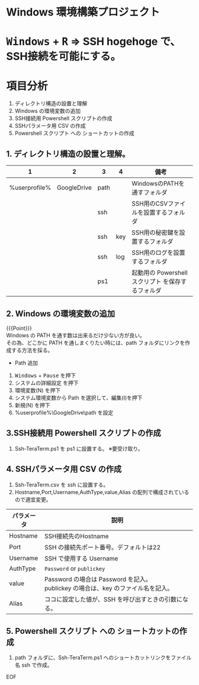 # Windows 環境構築プロジェクト
# <KBD>Windows</KBD> + <KBD>R</KBD> ⇒ SSH hogehoge で、SSH接続を可能にする。

# 項目分析

1. ディレクトリ構造の設置と理解
1. Windows の環境変数の追加
1. SSH接続用 Powershell スクリプトの作成
1. SSHパラメータ用 CSV の作成
1. Powershell スクリプト への ショートカットの作成

## 1. ディレクトリ構造の設置と理解。

|1|2|3|4|備考|
|---|---|---|---|---|
|%userprofile%|GoogleDrive|path||WindowsのPATHを通すフォルダ|
|||ssh||SSH用のCSVファイルを設置するフォルダ|
|||ssh|key|SSH用の秘密鍵を設置するフォルダ|
|||ssh|log|SSH用のログを設置するフォルダ|
|||ps1||起動用の Powershell スクリプト を保存するフォルダ|

## 2. Windows の環境変数の追加<BR>

{{{Point}}}<BR>
Windows の PATH を通す数は出来るだけ少ない方が良い。<BR>
その為、どこかに PATH を通しまくりたい時には、path フォルダにリンクを作成する方法を採る。<BR>

- Path 追加<BR>
1. <KBD>Windows</KBD> + <KBD>Pause</KBD> を押下
1. システムの詳細設定 を押下
1. 環境変数(N) を押下
1. システム環境変数から Path を選択して、編集(I)を押下
1. 新規(N) を押下
1. %userprofile%\GoogleDrive\path を設定


## 3.SSH接続用 Powershell スクリプトの作成

1. Ssh-TeraTerm.ps1 を ps1 に設置する。
※要受け取り。

## 4. SSHパラメータ用 CSV の作成

1. Ssh-TeraTerm.csv を ssh に設置する。
1. Hostname,Port,Username,AuthType,value,Alias の配列で構成されているので適宜変更。

|パラメータ|説明|
|---|---|
|Hostname|SSH接続先のHostname|
|Port|SSH の接続先ポート番号。デフォルトは22|
|Username| SSH で使用する Username|
|AuthType| `Password` or `publickey`|
|value| Password の場合は Password を記入。<BR>publickey の場合は、key のファイル名を記入。|
|Alias| ココに設定した値が、SSH を呼び出すときの引数になる。|


## 5. Powershell スクリプト への ショートカットの作成

1. path フォルダに、Ssh-TeraTerm.ps1 へのショートカットリンクをファイル名 ssh で作成。


EOF

